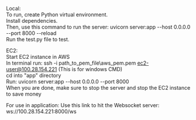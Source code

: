 Local:   
To run, create Python virtual environment.   
Install dependencies.  
Then, use this command to run the server: uvicorn server:app --host 0.0.0.0 --port 8000 --reload   
Run the test.py file to test.  
  
EC2:  
Start EC2 instance in AWS  
In terminal run: ssh -i path_to_pem_file\aws_pem.pem ec2-user@100.28.154.221 (This is for windows CMD)    
cd into "app" directory  
Run: uvicorn server:app --host 0.0.0.0 --port 8000  
When you are done, make sure to stop the server and stop the EC2 instance to save money  

For use in application:
Use this link to hit the Websocket server: ws://100.28.154.221:8000/ws   

